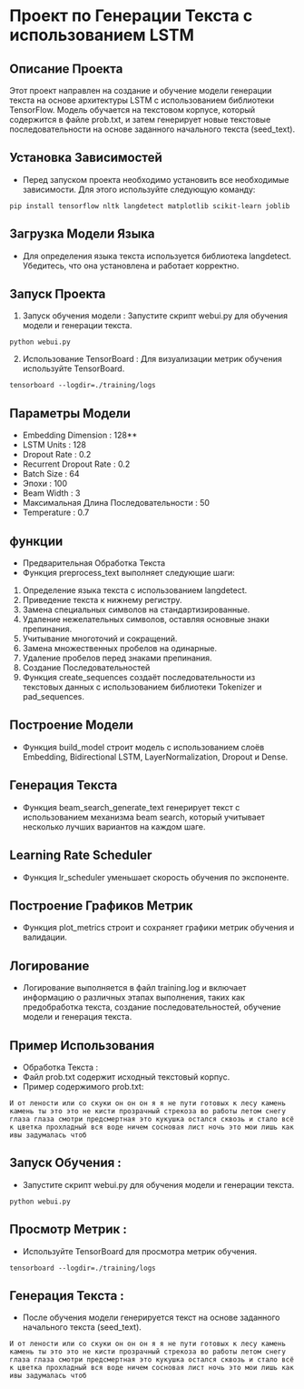 # Проект по Генерации Текста с использованием LSTM

## Описание Проекта
Этот проект направлен на создание и обучение модели генерации текста на основе архитектуры LSTM с использованием библиотеки TensorFlow. Модель обучается на текстовом корпусе, который содержится в файле prob.txt, и затем генерирует новые текстовые последовательности на основе заданного начального текста (seed_text).

## Установка Зависимостей
* Перед запуском проекта необходимо установить все необходимые зависимости. Для этого используйте следующую команду:
```
pip install tensorflow nltk langdetect matplotlib scikit-learn joblib
```
## Загрузка Модели Языка
* Для определения языка текста используется библиотека langdetect. Убедитесь, что она установлена и работает корректно.

## Запуск Проекта
1.  Запуск обучения модели :
Запустите скрипт webui.py для обучения модели и генерации текста.
```
python webui.py
```
2.  Использование TensorBoard :
Для визуализации метрик обучения используйте TensorBoard.
```
tensorboard --logdir=./training/logs
```
## Параметры Модели
*   Embedding Dimension : 128**
*   LSTM Units : 128
*   Dropout Rate : 0.2
*   Recurrent Dropout Rate : 0.2
*   Batch Size : 64
*   Эпохи : 100
*   Beam Width : 3
*   Максимальная Длина Последовательности : 50
*   Temperature : 0.7
  ##  функции
*   Предварительная Обработка Текста
*   Функция preprocess_text выполняет следующие шаги:
1.  Определение языка текста с использованием langdetect.
2.  Приведение текста к нижнему регистру.
3.  Замена специальных символов на стандартизированные.
4.  Удаление нежелательных символов, оставляя основные знаки препинания.
5.  Учитывание многоточий и сокращений.
6.  Замена множественных пробелов на одинарные.
7.  Удаление пробелов перед знаками препинания.
8.  Создание Последовательностей
9.  Функция create_sequences создаёт последовательности из текстовых данных с использованием библиотеки Tokenizer и pad_sequences.

##  Построение Модели
*   Функция build_model строит модель с использованием слоёв Embedding, Bidirectional LSTM, LayerNormalization, Dropout и Dense.

##  Генерация Текста
*   Функция beam_search_generate_text генерирует текст с использованием механизма beam search, который учитывает несколько лучших вариантов на каждом шаге.

##  Learning Rate Scheduler
*   Функция lr_scheduler уменьшает скорость обучения по экспоненте.

##  Построение Графиков Метрик
*   Функция plot_metrics строит и сохраняет графики метрик обучения и валидации.

##  Логирование
*   Логирование выполняется в файл training.log и включает информацию о различных этапах выполнения, таких как предобработка текста, создание последовательностей, обучение модели и генерация текста.

##  Пример Использования
*   Обработка Текста :
*   Файл prob.txt содержит исходный текстовый корпус.
*   Пример содержимого prob.txt:
```
И от лености или со скуки он он он я я не пути готовых к лесу камень камень ты это это не кисти прозрачный стрекоза во работы летом снегу глаза глаза смотри предсмертная это кукушка остался сквозь и стало всё к цветка прохладный вся воде ничем сосновая лист ночь это мои лишь как ивы задумалась чтоб
```
##  Запуск Обучения :
*   Запустите скрипт webui.py для обучения модели и генерации текста.
```
python webui.py
```
##  Просмотр Метрик :
*   Используйте TensorBoard для просмотра метрик обучения.
```
tensorboard --logdir=./training/logs
```
##  Генерация Текста :
*   После обучения модели генерируется текст на основе заданного начального текста (seed_text).
```
И от лености или со скуки он он он я я не пути готовых к лесу камень камень ты это это не кисти прозрачный стрекоза во работы летом снегу глаза глаза смотри предсмертная это кукушка остался сквозь и стало всё к цветка прохладный вся воде ничем сосновая лист ночь это мои лишь как ивы задумалась чтоб
```
